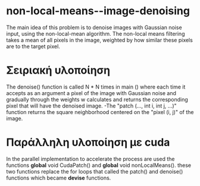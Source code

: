 # non-local-means--image-denoising

The main idea of this problem is to denoise images with Gaussian noise input, using the non-local-mean algorithm. The non-local means filtering takes a mean of all pixels in the image, weighted by how similar these pixels are to the target pixel.

# Σειριακή υλοποίηση

The denoise() function is called N * N times in main () where each time it accepts as an argument a pixel of the image with Gaussian noise and gradually through the weights w calculates and returns the corresponding pixel that will have the denoised image. 
-The "patch (..., int i, int j, ...)" function returns the square neighborhood centered on the "pixel (i, j)" of the image.

# Παράλληλη υλοποίηση με cuda
In the parallel implementation to accelerate the process are used the functions __global__ void CudaPatch() and __global__ void nonLocalMeans(). these two functions replace the for loops that called the patch() and denoise() functions which became __devise__ functions. 
